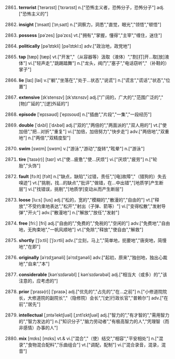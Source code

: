 2861. **terrorist**
[ˈterərɪst]  [ˈtɛrərɪst]
n.["恐怖主义者，恐怖分子，恐怖分子"]  adj.["恐怖主义的"]  

2862. **insight**
[ˈɪnsaɪt]  [ˈɪnˌsaɪt]
n.["洞察力，洞悉","直觉，眼光","领悟","顿悟"]  

2863. **possess**
[pəˈzes]  [pəˈzɛs]
vt.["拥有","掌握，懂得","主宰","缠住，迷住"]  

2864. **politically**
[pəˈlɪtɪkli]  [pəˈlɪtɪkl:ɪ]
adv.["政治地，政党地"]  

2865. **tap**
[tæp]  [tæp]
vt.["开发","（从容器等）汲取（液体）","割[打]开…取[放]液体"]  vi.["轻声走","跳踢踏舞"]  n.["龙头，阀门","塞子","电话窃听","（补鞋的）掌子"]  

2866. **lie**
[laɪ]  [lai]
v.["躺","坐落在","处于…状态","说谎"]  n.["谎言","谎话","状态","位置"]  

2867. **extensive**
[ɪkˈstensɪv]  [ɪkˈstɛnsɪv]
adj.["广阔的，广大的","范围广泛的","[物]广延的","[逻]外延的"]  

2868. **episode**
[ˈepɪsəʊd]  [ˈepɪsoʊd]
n.["插曲","片段","一集","一段经历"]  

2869. **double**
[ˈdʌbl]  [ˈdʌbəl]
adj.["双的","两倍的","两面派的","双人用的"]  vt.["使加倍","把…对折","重复"]  vi.["加倍，加倍努力","快步走"]  adv.["两倍地","双重地"]  n.["两倍","双精度型"]  

2870. **swim**
[swɪm]  [swɪm]
v.["游泳","游动","旋转","眩晕"]  n.["游泳"]  

2871. **tire**
[ˈtaɪə(r)]  [taɪr]
vt.["使…疲惫","使…厌烦"]  vi.["厌烦","疲劳"]  n.["轮胎","头饰"]  

2872. **fault**
[fɔ:lt]  [fɔlt]
n.["缺点，缺陷","过错，责任","[电]故障","（猎狗的）失去嗅迹"]  vt.["挑剔，找…的缺点","批评","做错，在…中出错","[地质学]产生断层"]  vi.["找错误，挑剔","[地质学]变动从而产生断层"]  

2873. **loose**
[lu:s]  [lus]
adj.["松的，宽的","模糊的","散漫的","自由的"]  vt.["释放","不受约束地表达","松开","射出（子弹、箭等）"]  vi.["变得松散","发射导弹","开火"]  adv.["散漫地"]  n.["解放","放任","发射"]  

2874. **free**
[fri:]  [fri]
adj.["自由的","免费的","免税的","空闲的"]  adv.["免费地","自由地，无拘束地","一帆风顺地"]  vt.["免除","释放","使自由","解救"]  

2875. **shortly**
[ˈʃɔ:tli]  [ˈʃɔ:rtli]
adv.["立刻，马上","简单地，扼要地","唐突地，简慢地","在即"]  

2876. **originally**
[əˈrɪdʒənəli]  [əˈrɪdʒənəli]
adv.["起初，原来","独创地，独出心裁地","自来","本"]  

2877. **considerable**
[kənˈsɪdərəbl]  [  kənˈsɪdərəbəl]
adj.["相当大（或多）的","该注意的，应考虑的"]  

2878. **prior**
[ˈpraɪə(r)]  [ˈpraɪɚ]
adj.["优先的","占先的","在…之前"]  n.["小修道院院长，大修道院的副院长","（隐修院）会长","[史]行政长官","普赖尔"]  adv.["在前","居先"]  

2879. **intellectual**
[ˌɪntəˈlektʃuəl]  [ˌɪntlˈɛktʃuəl]
adj.["智力的","有才智的","需用智力的","智力发达的"]  n.["知识分子","脑力劳动者","有极高智力的人","凭理智（而非感情）办事的人"]  

2880. **mix**
[mɪks]  [mɪks]
vt.& vi.["混合","（使）结交","相容","平安相处"]  n.["混录","食物混合配料","乐曲组合"]  vt.["调配，配制"]  vi.["混合录音，混录，混音"]  

